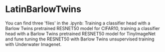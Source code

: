 # LatinBarlowTwins
You can find three 'files' in the .ipynb: Training a classifier head with a Barlow Twins pretrained RESNET50 model for CIFAR10, training a classifier head with a Barlow Twins pretrained RESNET50 model for TinyImageNet and fune tuning the RESNET50 with Barlow Twins unsupervised training with Underwater Imagenet.
